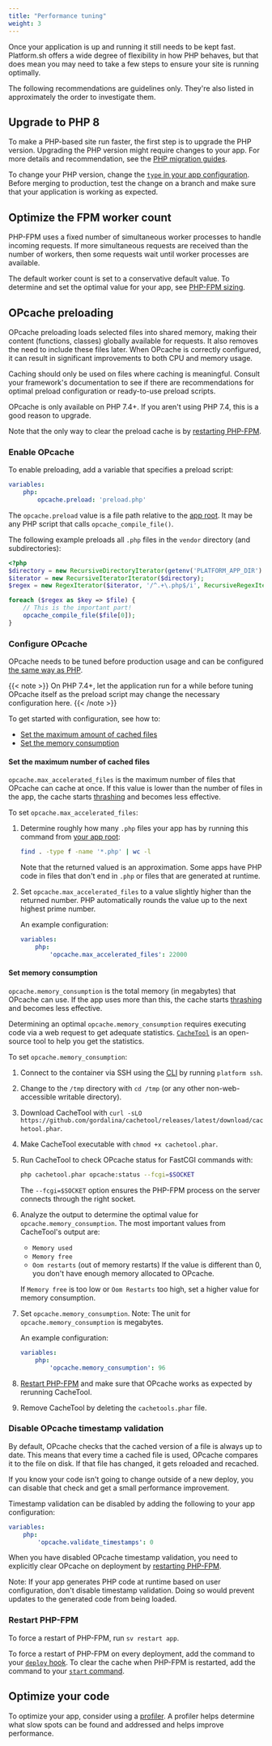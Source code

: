 ```yaml
---
title: "Performance tuning"
weight: 3
---
```


Once your application is up and running it still needs to be kept fast.
Platform.sh offers a wide degree of flexibility in how PHP behaves,
but that does mean you may need to take a few steps to ensure your site is running optimally.

The following recommendations are guidelines only.
They're also listed in approximately the order to investigate them.

## Upgrade to PHP 8

To make a PHP-based site run faster, the first step is to upgrade the PHP version.
Upgrading the PHP version might require changes to your app.
For more details and recommendation, see the [PHP migration guides](https://www.php.net/manual/en/migration81.php).

To change your PHP version, change the [`type` in your app configuration](../../create-apps/app-reference.md#example-configuration).
Before merging to production, test the change on a branch and make sure that your application is working as expected.

## Optimize the FPM worker count

PHP-FPM uses a fixed number of simultaneous worker processes to handle incoming requests.
If more simultaneous requests are received than the number of workers, then some requests wait until worker processes are available.

The default worker count is set to a conservative default value.
To determine and set the optimal value for your app, see [PHP-FPM sizing](./fpm.md).

## OPcache preloading

OPcache preloading loads selected files into shared memory, making their content (functions, classes) globally available for requests.
It also removes the need to include these files later.
When OPcache is correctly configured, it can result in significant improvements to both CPU and memory usage.

Caching should only be used on files where caching is meaningful.
Consult your framework's documentation to see
if there are recommendations for optimal preload configuration or ready-to-use preload scripts.

OPcache is only available on PHP 7.4+.
If you aren't using PHP 7.4, this is a good reason to upgrade.

Note that the only way to clear the preload cache is by [restarting PHP-FPM](#restart-php-fpm).

### Enable OPcache

To enable preloading, add a variable that specifies a preload script:

```yaml {location=".platform.app.yaml"}
variables:
    php:
        opcache.preload: 'preload.php'
```

The `opcache.preload` value is a file path relative to the [app root](../../create-apps/app-reference.md#root-directory).
It may be any PHP script that calls `opcache_compile_file()`.

The following example preloads all `.php` files in the `vendor` directory (and subdirectories):

```php {location="preload.php"}
<?php
$directory = new RecursiveDirectoryIterator(getenv('PLATFORM_APP_DIR') . '/vendor');
$iterator = new RecursiveIteratorIterator($directory);
$regex = new RegexIterator($iterator, '/^.+\.php$/i', RecursiveRegexIterator::GET_MATCH);

foreach ($regex as $key => $file) {
    // This is the important part!
    opcache_compile_file($file[0]);
}
```

### Configure OPcache

OPcache needs to be tuned before production usage and can be configured [the same way as PHP](../php/_index.md#customize-the-php-settings).

{{< note >}}
On PHP 7.4+, let the application run for a while
before tuning OPcache itself
as the preload script may change the necessary configuration here.
{{< /note >}}

To get started with configuration, see how to:

- [Set the maximum amount of cached files](#set-the-maximum-amount-of-cached-files)
- [Set the memory consumption](#set-the-memory-consumption)

#### Set the maximum number of cached files

`opcache.max_accelerated_files` is the maximum number of files that OPcache can cache at once.
If this value is lower than the number of files in the app,
the cache starts [thrashing](https://en.wikipedia.org/wiki/Thrashing_(computer_science)) and becomes less effective.

To set `opcache.max_accelerated_files`:

1. Determine roughly how many `.php` files your app has by running this command from [your app root](../../create-apps/app-reference.md#root-directory):

    ```bash
    find . -type f -name '*.php' | wc -l
    ```

    Note that the returned valued is an approximation.
    Some apps have PHP code in files that don't end in `.php` or files that are generated at runtime.

2. Set `opcache.max_accelerated_files` to a value slightly higher than the returned number.
   PHP automatically rounds the value up to the next highest prime number.

   An example configuration:

   ```yaml {location=".platform.app.yaml"}
   variables:
       php:
           'opcache.max_accelerated_files': 22000
   ```

#### Set memory consumption

`opcache.memory_consumption` is the total memory (in megabytes) that OPcache can use.
If the app uses more than this, the cache starts [thrashing](https://en.wikipedia.org/wiki/Thrashing_(computer_science)) and becomes less effective.

Determining an optimal `opcache.memory_consumption` requires executing code via a web request to get adequate statistics.
[`CacheTool`](https://github.com/gordalina/cachetool) is an open-source tool to help you get the statistics.

To set `opcache.memory_consumption`:

1. Connect to the container via SSH using the [CLI](../../development/cli/_index.md)
   by running `platform ssh`.
2. Change to the `/tmp` directory with `cd /tmp` (or any other non-web-accessible writable directory).
3. Download CacheTool with `curl -sLO https://github.com/gordalina/cachetool/releases/latest/download/cachetool.phar`.
4. Make CacheTool executable with `chmod +x cachetool.phar`.
5. Run CacheTool to check OPcache status for FastCGI commands with:

   ```bash
   php cachetool.phar opcache:status --fcgi=$SOCKET
   ```

   The `--fcgi=$SOCKET` option ensures the PHP-FPM process on the server connects through the right socket.
6. Analyze the output to determine the optimal value for `opcache.memory_consumption`.
    The most important values from CacheTool's output are:

    - `Memory used`
    - `Memory free`
    - `Oom restarts` (out of memory restarts)
      If the value is different than 0, you don't have enough memory allocated to OPcache.

    If `Memory free` is too low or `Oom Restarts` too high,
    set a higher value for memory consumption.
7. Set `opcache.memory_consumption`.
   Note: The unit for `opcache.memory_consumption` is megabytes.

   An example configuration:

   ```yaml {location=".platform.app.yaml"}
   variables:
       php:
           'opcache.memory_consumption': 96
   ```

8. [Restart PHP-FPM](#restart-php-fpm) and make sure that OPcache works as expected by rerunning CacheTool.
9. Remove CacheTool by deleting the `cachetools.phar` file.

### Disable OPcache timestamp validation

By default, OPcache checks that the cached version of a file is always up to date.
This means that every time a cached file is used, OPcache compares it to the file on disk.
If that file has changed, it gets reloaded and recached.

If you know your code isn't going to change outside of a new deploy,
you can disable that check and get a small performance improvement.

Timestamp validation can be disabled by adding the following to your app configuration:

```yaml {location=".platform.app.yaml"}
variables:
    php:
        'opcache.validate_timestamps': 0
```

When you have disabled OPcache timestamp validation,
you need to explicitly clear OPcache on deployment by [restarting PHP-FPM](#restart-php-fpm).

Note: If your app generates PHP code at runtime based on user configuration, don't disable timestamp validation.
Doing so would prevent updates to the generated code from being loaded.

### Restart PHP-FPM

To force a restart of PHP-FPM, run `sv restart app`.

To force a restart of PHP-FPM on every deployment, add the command to your [`deploy` hook](../../create-apps/hooks/hooks-comparison.md#deploy-hook).
To clear the cache when PHP-FPM is restarted, add the command to your [`start` command](../../create-apps/app-reference.md#web-commands).

## Optimize your code

To optimize your app, consider using a [profiler](../../increase-observability/integrate-observability/_index.md).
A profiler helps determine what slow spots can be found and addressed and helps improve performance.
